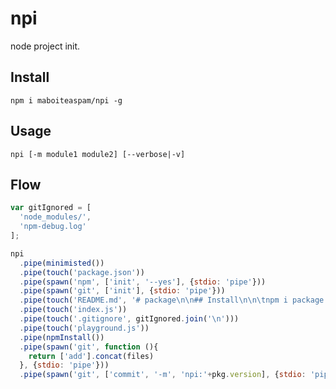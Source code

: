 # npi

node project init.

## Install

    npm i maboiteaspam/npi -g

## Usage

    npi [-m module1 module2] [--verbose|-v]

## Flow

```js
var gitIgnored = [
  'node_modules/',
  'npm-debug.log'
];

npi
  .pipe(minimisted())
  .pipe(touch('package.json'))
  .pipe(spawn('npm', ['init', '--yes'], {stdio: 'pipe'}))
  .pipe(spawn('git', ['init'], {stdio: 'pipe'}))
  .pipe(touch('README.md', '# package\n\n## Install\n\n\tnpm i package --save-dev\n\n## Usage\n\n## More\n\n'))
  .pipe(touch('index.js'))
  .pipe(touch('.gitignore', gitIgnored.join('\n')))
  .pipe(touch('playground.js'))
  .pipe(npmInstall())
  .pipe(spawn('git', function (){
    return ['add'].concat(files)
  }, {stdio: 'pipe'}))
  .pipe(spawn('git', ['commit', '-m', 'npi:'+pkg.version], {stdio: 'pipe'}))

```
